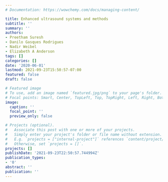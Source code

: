 ```yaml
---
# Documentation: https://wowchemy.com/docs/managing-content/

title: Enhanced ultrasound systems and methods
subtitle: ''
summary: ''
authors:
- Preetham Suresh
- Danilo Gasques Rodrigues
- Nadir Weibel
- Elizabeth A Anderson
tags: []
categories: []
date: '2020-06-01'
lastmod: 2021-09-23T15:50:57-07:00
featured: false
draft: false

# Featured image
# To use, add an image named `featured.jpg/png` to your page's folder.
# Focal points: Smart, Center, TopLeft, Top, TopRight, Left, Right, BottomLeft, Bottom, BottomRight.
image:
  caption: ''
  focal_point: ''
  preview_only: false

# Projects (optional).
#   Associate this post with one or more of your projects.
#   Simply enter your project's folder or file name without extension.
#   E.g. `projects = ["internal-project"]` references `content/project/deep-learning/index.md`.
#   Otherwise, set `projects = []`.
projects: []
publishDate: '2021-09-23T22:50:57.744994Z'
publication_types:
- '0'
abstract: ''
publication: ''
---
```

